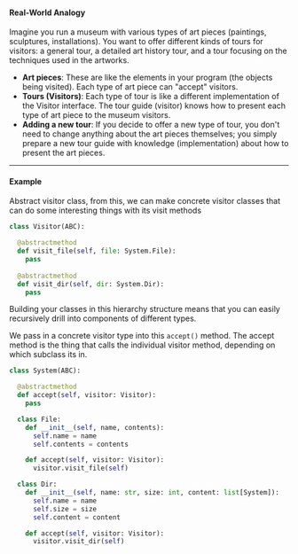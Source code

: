 #### Real-World Analogy

Imagine you run a museum with various types of art pieces (paintings, sculptures, installations). You want to offer different kinds of tours for visitors: a general tour, a detailed art history tour, and a tour focusing on the techniques used in the artworks.

- **Art pieces**: These are like the elements in your program (the objects being visited). Each type of art piece can "accept" visitors.
- **Tours (Visitors)**: Each type of tour is like a different implementation of the Visitor interface. The tour guide (visitor) knows how to present each type of art piece to the museum visitors.
- **Adding a new tour**: If you decide to offer a new type of tour, you don't need to change anything about the art pieces themselves; you simply prepare a new tour guide with knowledge (implementation) about how to present the art pieces.

--- 
#### Example
Abstract visitor class, from this, we can make concrete visitor classes that can do some interesting things with its visit methods
```python
class Visitor(ABC):

  @abstractmethod
  def visit_file(self, file: System.File):
    pass
  
  @abstractmethod
  def visit_dir(self, dir: System.Dir):
    pass

```

Building your classes in this hierarchy structure means that you can 
easily recursively drill into components of different types.

We pass in a concrete visitor type into this `accept()` method. The accept method is the thing that calls the individual visitor method, depending on which subclass its in.

```python
class System(ABC):

  @abstractmethod
  def accept(self, visitor: Visitor):
    pass

  class File:
    def __init__(self, name, contents):
      self.name = name
      self.contents = contents

    def accept(self, visitor: Visitor):
      visitor.visit_file(self)

  class Dir:
    def __init__(self, name: str, size: int, content: list[System]):
      self.name = name
      self.size = size
      self.content = content

    def accept(self, visitor: Visitor):
      visitor.visit_dir(self)

```